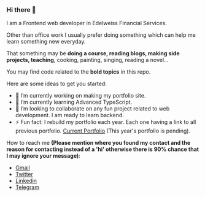 ### Hi there 👋

I am a Frontend web developer in Edelweiss Financial Services.

Other than office work I usually prefer doing something which can help me learn something new everyday.

That something may be **doing a course, reading blogs, making side projects, teaching**, cooking, painting, singing, reading a novel...

You may find code related to the **bold topics** in this repo.

Here are some ideas to get you started:

- 🔭 I’m currently working on making my portfolio site.
- 🌱 I’m currently learning Advanced TypeScript.
- 👯 I’m looking to collaborate on any fun project related to web development. I am ready to learn backend.
- ⚡ Fun fact: I rebuild my portfolio each year. Each one having a link to all previous portfolio. [Current Portfolio](https://sakshishreya.github.io/#/) (This year's portfolio is pending).

How to reach me **(Please mention where you found my contact and the reason for contacting instead of a 'hi' otherwise there is 90% chance that I may ignore your message)**:
- [Gmail](mailto:shreyasakshi96@gmail.com)
- [Twitter](https://twitter.com/shreyasakshi96)
- [Linkedin](https://www.linkedin.com/in/sakshishreya/)
- [Telegram](https://t.me/SakshiShreya)
